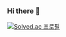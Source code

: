 ### Hi there 👋

[![Solved.ac
프로필](http://mazassumnida.wtf/api/mini/generate_badge?boj={smk6221})](https://solved.ac/{smk6221})

<!--
**emeraldgoose/emeraldgoose** is a ✨ _special_ ✨ repository because its `README.md` (this file) appears on your GitHub profile.

Here are some ideas to get you started:

- 🔭 I’m currently working on ...
- 🌱 I’m currently learning ...
- 👯 I’m looking to collaborate on ...
- 🤔 I’m looking for help with ...
- 💬 Ask me about ...
- 📫 How to reach me: ...
- 😄 Pronouns: ...
- ⚡ Fun fact: ...
-->
